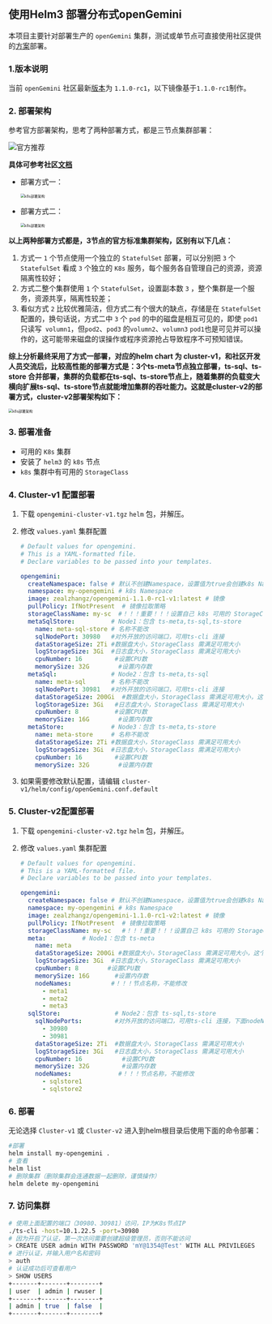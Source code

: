 ## 使用Helm3 部署分布式openGemini

本项目主要针对部署生产的 `openGemini` 集群，测试或单节点可直接使用社区提供的[方案](https://docs.opengemini.org/zh/guide/quick_start/get_started.html)部署。

### 1.版本说明

当前 `openGemini` 社区最新[版本](https://github.com/openGemini/openGemini/tags)为 `1.1.0-rc1`，以下镜像基于`1.1.0-rc1`制作。

### 2. 部署架构

参考官方部署架构，思考了两种部署方式，都是三节点集群部署：

![官方推荐](img/official-architure.jpeg)

**具体可参考社区[文档](https://docs.opengemini.org/zh/guide/quick_start/deploy_cluster.html#%E6%A0%87%E5%87%86%E9%9B%86%E7%BE%A4%E9%83%A8%E7%BD%B2)**

- 部署方式一：

  <img src="img/openGimini-deploy-v1.png" alt="k8s部署架构" style="zoom:50%;" />

  

- 部署方式二：

  <img src="img/openGemini-deploy-v3.png" alt="k8s部署架构" style="zoom:50%;" />

**以上两种部署方式都是，3节点的官方标准集群架构，区别有以下几点：**

1. 方式一 `1` 个节点使用一个独立的 `StatefulSet` 部署，可以分别把 `3` 个  `StatefulSet` 看成 `3` 个独立的 `K8s` 服务，每个服务各自管理自己的资源，资源隔离性较好；
2. 方式二整个集群使用 `1` 个 `StatefulSet`，设置副本数 `3` ，整个集群是一个服务，资源共享，隔离性较差；
3. 看似方式 `2` 比较优雅简洁，但方式二有个很大的缺点，存储是在 `StatefulSet` 配置的，换句话说，方式二中 `3`  个 `pod` 的中的磁盘是相互可见的，即使 `pod1` 只读写` volumn1`，但`pod2`、`pod3` 的`volumn2`、`volumn3` `pod1`也是可见并可以操作的，这可能带来磁盘的误操作或程序资源抢占导致程序不可预知错误。

**综上分析最终采用了方式一部署，对应的helm chart 为 cluster-v1，和社区开发人员交流后，比较高性能的部署方式是：3个ts-meta节点独立部署，ts-sql、ts-store 合并部署，集群的负载都在ts-sql、ts-store节点上，随着集群的负载变大横向扩展ts-sql、ts-store节点就能增加集群的吞吐能力。这就是cluster-v2的部署方式，cluster-v2部署架构如下：**

<img src="img/openGemini-deploy-v2.png" alt="k8s部署架构" style="zoom:50%;" />

### 3. 部署准备

- 可用的 `K8s` 集群
- 安装了 `helm3` 的 `k8s` 节点
- `k8s` 集群中有可用的 `StorageClass`

### 4. Cluster-v1 配置部署

1. 下载 `opengemini-cluster-v1.tgz`  `helm` 包，并解压。

2. 修改 `values.yaml` 集群配置

   ```yaml
   # Default values for opengemini.
   # This is a YAML-formatted file.
   # Declare variables to be passed into your templates.
   
   opengemini:
     createNamespace: false # 默认不创建Namespace，设置值为true会创建k8s Namespace
     namespace: my-opengemini # k8s Namespace
     image: zealzhangz/opengemini-1.1.0-rc1-v1:latest # 镜像
     pullPolicy: IfNotPresent  # 镜像拉取策略
     storageClassName: my-sc  #！！！重要！！！设置自己 k8s 可用的 StorageClass
     metaSqlStore:          # Node1：包含 ts-meta,ts-sql,ts-store
       name: meta-sql-store # 名称不能改
       sqlNodePort: 30980   #对外开放的访问端口，可用ts-cli 连接 
       dataStorageSize: 2Ti #数据盘大小，StorageClass 需满足可用大小
       logStorageSize: 3Gi  #日志盘大小，StorageClass 需满足可用大小
       cpuNumber: 16         #设置CPU数
       memorySize: 32G        #设置内存数
     metaSql:               # Node2：包含 ts-meta,ts-sql
       name: meta-sql       # 名称不能改
       sqlNodePort: 30981   #对外开放的访问端口，可用ts-cli 连接 
       dataStorageSize: 200Gi  #数据盘大小，StorageClass 需满足可用大小，这个磁盘只存mata数据
       logStorageSize: 3Gi   #日志盘大小，StorageClass 需满足可用大小
       cpuNumber: 8          #设置CPU数
       memorySize: 16G        #设置内存数
     metaStore:             # Node3：包含 ts-meta,ts-store
       name: meta-store     # 名称不能改
       dataStorageSize: 2Ti #数据盘大小，StorageClass 需满足可用大小
       logStorageSize: 3Gi  #日志盘大小，StorageClass 需满足可用大小
       cpuNumber: 16         #设置CPU数
       memorySize: 32G        #设置内存数
   ```

3. 如果需要修改默认配置，请编辑 `cluster-v1/helm/config/openGemini.conf.default` 

### 5. Cluster-v2配置部署

1. 下载 `opengemini-cluster-v2.tgz`  `helm` 包，并解压。

2. 修改 `values.yaml` 集群配置

   ```yaml
   # Default values for opengemini.
   # This is a YAML-formatted file.
   # Declare variables to be passed into your templates.
   
   opengemini:
     createNamespace: false # 默认不创建Namespace，设置值为true会创建k8s Namespace
     namespace: my-opengemini # k8s Namespace
     image: zealzhangz/opengemini-1.1.0-rc1-v2:latest # 镜像
     pullPolicy: IfNotPresent  # 镜像拉取策略
     storageClassName: my-sc   #！！！重要！！！设置自己 k8s 可用的 StorageClass
     meta:          # Node1：包含 ts-meta
       name: meta
       dataStorageSize: 200Gi #数据盘大小，StorageClass 需满足可用大小，这个磁盘只存 mata 数据
       logStorageSize: 3Gi  #日志盘大小，StorageClass 需满足可用大小
       cpuNumber: 8        #设置CPU数
       memorySize: 16G       #设置内存数
       nodeNames:           #！！！节点名称，不能修改
         - meta1
         - meta2
         - meta3      
     sqlStore:               # Node2：包含 ts-sql,ts-store
       sqlNodePorts:         #对外开放的访问端口，可用ts-cli 连接，下面nodeNames有几行，这里就需要有几行
         - 30980
         - 30981
       dataStorageSize: 2Ti  #数据盘大小，StorageClass 需满足可用大小
       logStorageSize: 3Gi   #日志盘大小，StorageClass 需满足可用大小
       cpuNumber: 16           #设置CPU数
       memorySize: 32G         #设置内存数
       nodeNames:             #！！！节点名称，不能修改
         - sqlstore1 
         - sqlstore2
   ```

### 6. 部署

无论选择 `Cluster-v1` 或 `Cluster-v2` 进入到helm根目录后使用下面的命令部署：

```bash
#部署
helm install my-opengemini .
# 查看
helm list
# 删除集群（删除集群会连通数据一起删除，谨慎操作）
helm delete my-opengemini
```

### 7. 访问集群

```bash
# 使用上面配置的端口（30980、30981）访问，IP为K8s节点IP
./ts-cli -host=10.1.22.5 -port=30980
# 因为开启了认证，第一次访问需要创建超级管理员，否则不能访问
> CREATE USER admin WITH PASSWORD 'mY@1354@Test' WITH ALL PRIVILEGES
# 进行认证，并输入用户名和密码
> auth
# 认证成功后可查看用户
> SHOW USERS
+-------+-------+--------+
| user  | admin | rwuser |
+-------+-------+--------+
| admin | true  | false  |
+-------+-------+--------+
```

